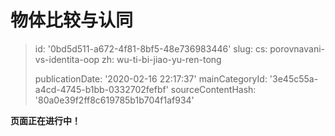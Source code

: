 物体比较与认同
=======

> id: '0bd5d511-a672-4f81-8bf5-48e736983446'
> slug:
> 	cs: porovnavani-vs-identita-oop
> 	zh: wu-ti-bi-jiao-yu-ren-tong
> 
> publicationDate: '2020-02-16 22:17:37'
> mainCategoryId: '3e45c55a-a4cd-4745-b1bb-0332702fefbf'
> sourceContentHash: '80a0e39f2ff8c619785b1b704f1af934'

**页面正在进行中！**
